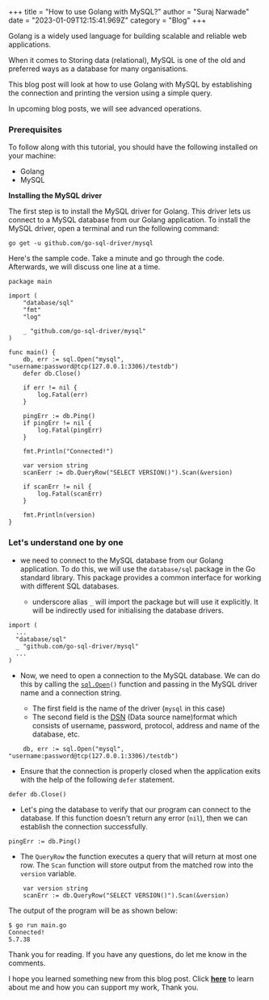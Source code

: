+++
title = "How to use Golang with MySQL?"
author = "Suraj Narwade"
date = "2023-01-09T12:15:41.969Z"
category = "Blog"
+++

Golang is a widely used language for building scalable and reliable web applications.


When it comes to Storing data (relational), MySQL is one of the old and preferred ways as a database for many organisations.


This blog post will look at how to use Golang with MySQL by establishing the connection and printing the version using a simple query.


In upcoming blog posts, we will see advanced operations.


### Prerequisites


To follow along with this tutorial, you should have the following installed on your machine:


* Golang
* MySQL


**Installing the MySQL driver**


The first step is to install the MySQL driver for Golang. This driver lets us connect to a MySQL database from our Golang application. To install the MySQL driver, open a terminal and run the following command:



```
go get -u github.com/go-sql-driver/mysql

```

Here's the sample code. Take a minute and go through the code. Afterwards, we will discuss one line at a time.



```
package main

import (
    "database/sql"
    "fmt"
    "log"

    _ "github.com/go-sql-driver/mysql"
)

func main() {
    db, err := sql.Open("mysql", "username:password@tcp(127.0.0.1:3306)/testdb")
    defer db.Close()

    if err != nil {
        log.Fatal(err)
    }

    pingErr := db.Ping()
    if pingErr != nil {
        log.Fatal(pingErr)
    }

    fmt.Println("Connected!")

    var version string
    scanEerr := db.QueryRow("SELECT VERSION()").Scan(&version)

    if scanErr != nil {
        log.Fatal(scanErr)
    }

    fmt.Println(version)
}

```

### Let's understand one by one


* we need to connect to the MySQL database from our Golang application. To do this, we will use the `database/sql` package in the Go standard library. This package provides a common interface for working with different SQL databases.


	+ underscore alias `_` will import the package but will use it explicitly. It will be indirectly used for initialising the database drivers.



```
import (
  ...
  "database/sql"
  _ "github.com/go-sql-driver/mysql"
  ...
)

```

* Now, we need to open a connection to the MySQL database. We can do this by calling the [`sql.Open`](http://sql.Open)`()` function and passing in the MySQL driver name and a connection string.


	+ The first field is the name of the driver (`mysql` in this case)
	+ The second field is the [DSN](https://github.com/go-sql-driver/mysql#dsn-data-source-name) (Data source name)format which consists of username, password, protocol, address and name of the database, etc.



```
    db, err := sql.Open("mysql", "username:password@tcp(127.0.0.1:3306)/testdb")

```

* Ensure that the connection is properly closed when the application exits with the help of the following `defer` statement.



```
defer db.Close()

```

* Let's ping the database to verify that our program can connect to the database. If this function doesn't return any error (`nil`), then we can establish the connection successfully.



```
pingErr := db.Ping()

```

* The `QueryRow` the function executes a query that will return at most one row. The `Scan` function will store output from the matched row into the `version` variable.



```
    var version string
    scanErr := db.QueryRow("SELECT VERSION()").Scan(&version)

```

The output of the program will be as shown below:



```
$ go run main.go
Connected!
5.7.38

```

Thank you for reading. If you have any questions, do let me know in the comments.


I hope you learned something new from this blog post. Click [**here**](https://surajincloud.com/about) to learn about me and how you can support my work, Thank you.


